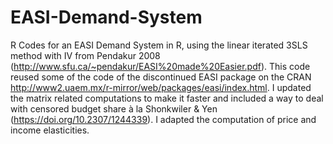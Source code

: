 # EASI-Demand-System
R Codes for an EASI Demand System in R, using the linear iterated 3SLS method with IV from Pendakur 2008 (http://www.sfu.ca/~pendakur/EASI%20made%20Easier.pdf).
This code reused some of the code of the discontinued EASI package on the CRAN http://www2.uaem.mx/r-mirror/web/packages/easi/index.html.
I updated the matrix related computations to make it faster and included a way to deal with censored budget share à la Shonkwiler & Yen (https://doi.org/10.2307/1244339).
I adapted the computation of price and income elasticities. 
